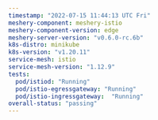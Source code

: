 ```yaml
---
timestamp: "2022-07-15 11:44:13 UTC Fri"
meshery-component: meshery-istio
meshery-component-version: edge
meshery-server-version: "v0.6.0-rc.6b"
k8s-distro: minikube
k8s-version: "v1.20.11"
service-mesh: istio
service-mesh-version: "1.12.9"
tests:
  pod/istiod: "Running"
  pod/istio-egressgateway: "Running"
  pod/istio-ingressgateway:  "Running"
overall-status: "passing"
---
```

